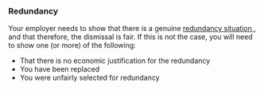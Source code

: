 ###  Redundancy

Your employer needs to show that there is a genuine [ redundancy situation
](/en/employment/unemployment-and-redundancy/redundancy/what-is-redundancy/) ,
and that therefore, the dismissal is fair. If this is not the case, you will
need to show one (or more) of the following:

  * That there is no economic justification for the redundancy 
  * You have been replaced 
  * You were unfairly selected for redundancy 
